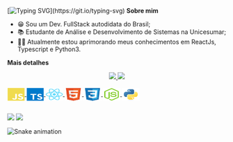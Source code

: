 [![Typing SVG](https://readme-typing-svg.herokuapp.com/?color=00bfbf&size=35&center=true&vCenter=true&width=1000&lines=Hello,+My+name+is+Vinicius+Henrique;I'm+a+FullStack+Developer+from+Brazil;Welcome+to+my+profile!)](https://git.io/typing-svg)
**Sobre mim**

- 😁 Sou um Dev. FullStack autodidata do Brasil;
- 📚 Estudante de Análise e Desenvolvimento de Sistemas na Unicesumar;
- 👨‍💻 Atualmente estou aprimorando meus conhecimentos em ReactJs, Typescript e Python3.


**Mais detalhes**

<div align="center">
  <a href="https://github.com/GaaraSan01">
  <img height="155em" src="https://github-readme-stats.vercel.app/api?username=GaaraSan01&show_icons=true&theme=tokyonight&include_all_commits=true&count_private=true"/>
  <img height="155em" src="https://github-readme-stats.vercel.app/api/top-langs/?username=GaaraSan01&layout=compact&langs_count=7&theme=tokyonight"/>
</div>
<div style="display: inline_block"><br>
  <img align="center"  height="30" width="40" src="https://raw.githubusercontent.com/devicons/devicon/master/icons/javascript/javascript-plain.svg">
  <img align="center"  height="30" width="40" src="https://raw.githubusercontent.com/devicons/devicon/master/icons/typescript/typescript-plain.svg">
  <img align="center" height="30" width="40" src="https://raw.githubusercontent.com/devicons/devicon/master/icons/react/react-original.svg">
  <img align="center" " height="30" width="40" src="https://raw.githubusercontent.com/devicons/devicon/master/icons/html5/html5-original.svg">
  <img align="center" height="30" width="40" src="https://raw.githubusercontent.com/devicons/devicon/master/icons/css3/css3-original.svg">
  <img align="center"  height="30" width="40" src="https://raw.githubusercontent.com/devicons/devicon/master/icons/nodejs/nodejs-original.svg">
  <img align="center"  height="30" width="40" src="https://raw.githubusercontent.com/devicons/devicon/master/icons/python/python-original.svg">
</div>

  ##
 
<div> 
  <a href="https://instagram.com/vinih.io" target="_blank"><img src="https://img.shields.io/badge/-Instagram-%23E4405F?style=for-the-badge&logo=instagram&logoColor=white" target="_blank"></a>
  <a href = "mailto:vini2003henri12395@gmail.com"><img src="https://img.shields.io/badge/-Gmail-%23333?style=for-the-badge&logo=gmail&logoColor=white" target="_blank"></a>
 
  ![Snake animation](https://github.com/GaaraSan01/GaaraSan01/blob/output/github-contribution-grid-snake.svg)
 
</div>
